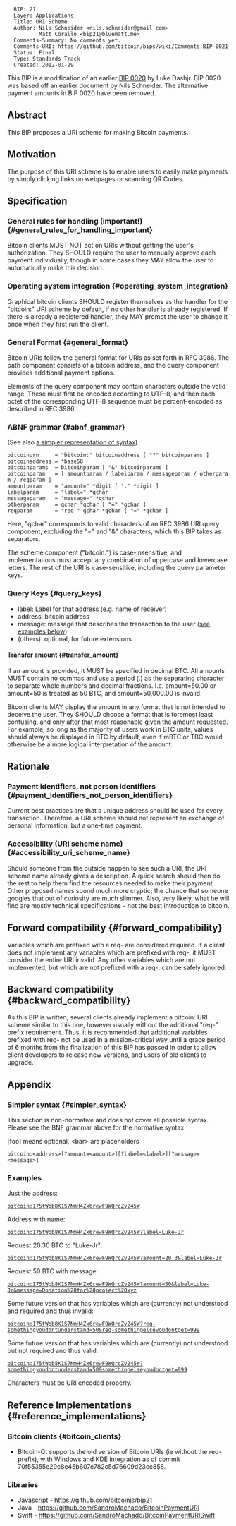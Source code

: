       BIP: 21
      Layer: Applications
      Title: URI Scheme
      Author: Nils Schneider <nils.schneider@gmail.com>
              Matt Corallo <bip21@bluematt.me>
      Comments-Summary: No comments yet.
      Comments-URI: https://github.com/bitcoin/bips/wiki/Comments:BIP-0021
      Status: Final
      Type: Standards Track
      Created: 2012-01-29

This BIP is a modification of an earlier [BIP
0020](bip-0020.mediawiki "wikilink") by Luke Dashjr. BIP 0020 was based
off an earlier document by Nils Schneider. The alternative payment
amounts in BIP 0020 have been removed.

## Abstract

This BIP proposes a URI scheme for making Bitcoin payments.

## Motivation

The purpose of this URI scheme is to enable users to easily make
payments by simply clicking links on webpages or scanning QR Codes.

## Specification

### General rules for handling (important!) {#general_rules_for_handling_important}

Bitcoin clients MUST NOT act on URIs without getting the user\'s
authorization. They SHOULD require the user to manually approve each
payment individually, though in some cases they MAY allow the user to
automatically make this decision.

### Operating system integration {#operating_system_integration}

Graphical bitcoin clients SHOULD register themselves as the handler for
the \"bitcoin:\" URI scheme by default, if no other handler is already
registered. If there is already a registered handler, they MAY prompt
the user to change it once when they first run the client.

### General Format {#general_format}

Bitcoin URIs follow the general format for URIs as set forth in RFC
3986. The path component consists of a bitcoin address, and the query
component provides additional payment options.

Elements of the query component may contain characters outside the valid
range. These must first be encoded according to UTF-8, and then each
octet of the corresponding UTF-8 sequence must be percent-encoded as
described in RFC 3986.

### ABNF grammar {#abnf_grammar}

(See also [a simpler representation of
syntax](#Simpler_syntax "wikilink"))

`bitcoinurn     = "bitcoin:" bitcoinaddress [ "?" bitcoinparams ]`\
`bitcoinaddress = *base58`\
`bitcoinparams  = bitcoinparam [ "&" bitcoinparams ]`\
`bitcoinparam   = [ amountparam / labelparam / messageparam / otherparam / reqparam ]`\
`amountparam    = "amount=" *digit [ "." *digit ]`\
`labelparam     = "label=" *qchar`\
`messageparam   = "message=" *qchar`\
`otherparam     = qchar *qchar [ "=" *qchar ]`\
`reqparam       = "req-" qchar *qchar [ "=" *qchar ]`

Here, \"qchar\" corresponds to valid characters of an RFC 3986 URI query
component, excluding the \"=\" and \"&\" characters, which this BIP
takes as separators.

The scheme component (\"bitcoin:\") is case-insensitive, and
implementations must accept any combination of uppercase and lowercase
letters. The rest of the URI is case-sensitive, including the query
parameter keys.

### Query Keys {#query_keys}

-   label: Label for that address (e.g. name of receiver)
-   address: bitcoin address
-   message: message that describes the transaction to the user ([see
    examples below](#Examples "wikilink"))
-   (others): optional, for future extensions

#### Transfer amount {#transfer_amount}

If an amount is provided, it MUST be specified in decimal BTC. All
amounts MUST contain no commas and use a period (.) as the separating
character to separate whole numbers and decimal fractions. I.e.
amount=50.00 or amount=50 is treated as 50 BTC, and amount=50,000.00 is
invalid.

Bitcoin clients MAY display the amount in any format that is not
intended to deceive the user. They SHOULD choose a format that is
foremost least confusing, and only after that most reasonable given the
amount requested. For example, so long as the majority of users work in
BTC units, values should always be displayed in BTC by default, even if
mBTC or TBC would otherwise be a more logical interpretation of the
amount.

## Rationale

### Payment identifiers, not person identifiers {#payment_identifiers_not_person_identifiers}

Current best practices are that a unique address should be used for
every transaction. Therefore, a URI scheme should not represent an
exchange of personal information, but a one-time payment.

### Accessibility (URI scheme name) {#accessibility_uri_scheme_name}

Should someone from the outside happen to see such a URI, the URI scheme
name already gives a description. A quick search should then do the rest
to help them find the resources needed to make their payment. Other
proposed names sound much more cryptic; the chance that someone googles
that out of curiosity are much slimmer. Also, very likely, what he will
find are mostly technical specifications - not the best introduction to
bitcoin.

## Forward compatibility {#forward_compatibility}

Variables which are prefixed with a req- are considered required. If a
client does not implement any variables which are prefixed with req-, it
MUST consider the entire URI invalid. Any other variables which are not
implemented, but which are not prefixed with a req-, can be safely
ignored.

## Backward compatibility {#backward_compatibility}

As this BIP is written, several clients already implement a bitcoin: URI
scheme similar to this one, however usually without the additional
\"req-\" prefix requirement. Thus, it is recommended that additional
variables prefixed with req- not be used in a mission-critical way until
a grace period of 6 months from the finalization of this BIP has passed
in order to allow client developers to release new versions, and users
of old clients to upgrade.

## Appendix

### Simpler syntax {#simpler_syntax}

This section is non-normative and does not cover all possible syntax.
Please see the BNF grammar above for the normative syntax.

\[foo\] means optional, \<bar\> are placeholders

`bitcoin:<address>[?amount=<amount>][?label=<label>][?message=<message>]`

### Examples

Just the address:

[`bitcoin:175tWpb8K1S7NmH4Zx6rewF9WQrcZv245W`](bitcoin:175tWpb8K1S7NmH4Zx6rewF9WQrcZv245W)

Address with name:

[`bitcoin:175tWpb8K1S7NmH4Zx6rewF9WQrcZv245W?label=Luke-Jr`](bitcoin:175tWpb8K1S7NmH4Zx6rewF9WQrcZv245W?label=Luke-Jr)

Request 20.30 BTC to \"Luke-Jr\":

[`bitcoin:175tWpb8K1S7NmH4Zx6rewF9WQrcZv245W?amount=20.3&label=Luke-Jr`](bitcoin:175tWpb8K1S7NmH4Zx6rewF9WQrcZv245W?amount=20.3&label=Luke-Jr)

Request 50 BTC with message:

[`bitcoin:175tWpb8K1S7NmH4Zx6rewF9WQrcZv245W?amount=50&label=Luke-Jr&message=Donation%20for%20project%20xyz`](bitcoin:175tWpb8K1S7NmH4Zx6rewF9WQrcZv245W?amount=50&label=Luke-Jr&message=Donation%20for%20project%20xyz)

Some future version that has variables which are (currently) not
understood and required and thus invalid:

[`bitcoin:175tWpb8K1S7NmH4Zx6rewF9WQrcZv245W?req-somethingyoudontunderstand=50&req-somethingelseyoudontget=999`](bitcoin:175tWpb8K1S7NmH4Zx6rewF9WQrcZv245W?req-somethingyoudontunderstand=50&req-somethingelseyoudontget=999)

Some future version that has variables which are (currently) not
understood but not required and thus valid:

[`bitcoin:175tWpb8K1S7NmH4Zx6rewF9WQrcZv245W?somethingyoudontunderstand=50&somethingelseyoudontget=999`](bitcoin:175tWpb8K1S7NmH4Zx6rewF9WQrcZv245W?somethingyoudontunderstand=50&somethingelseyoudontget=999)

Characters must be URI encoded properly.

## Reference Implementations {#reference_implementations}

### Bitcoin clients {#bitcoin_clients}

-   Bitcoin-Qt supports the old version of Bitcoin URIs (ie without the
    req- prefix), with Windows and KDE integration as of commit
    70f55355e29c8e45b607e782c5d76609d23cc858.

### Libraries

-   Javascript - <https://github.com/bitcoinjs/bip21>
-   Java - <https://github.com/SandroMachado/BitcoinPaymentURI>
-   Swift - <https://github.com/SandroMachado/BitcoinPaymentURISwift>
